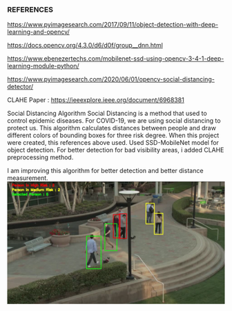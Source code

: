 ### REFERENCES

https://www.pyimagesearch.com/2017/09/11/object-detection-with-deep-learning-and-opencv/

https://docs.opencv.org/4.3.0/d6/d0f/group__dnn.html

https://www.ebenezertechs.com/mobilenet-ssd-using-opencv-3-4-1-deep-learning-module-python/

https://www.pyimagesearch.com/2020/06/01/opencv-social-distancing-detector/

CLAHE Paper : https://ieeexplore.ieee.org/document/6968381

Social Distancing Algorithm
Social Distancing is a method that used to control epidemic diseases. For COVID-19, we are using social distancing to protect us.
This algorithm calculates distances between people and draw different colors of bounding boxes for three risk degree. 
When this project were created, this references above used. Used SSD-MobileNet model for object detection. 
For better detection for bad visibility areas, i added CLAHE preprocessing method. 

I am improving this algorithm for better detection and better distance measurement.
<img src="https://github.com/KubraTurker/Social_Distancing-CV/blob/master/example.png">

